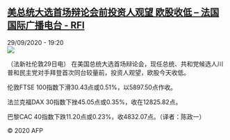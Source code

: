 <!--1601405771000-->
[美总统大选首场辩论会前投资人观望 欧股收低 – 法国国际广播电台 - RFI](http://www.rfi.fr//cn/contenu/20200929-%E7%BE%8E%E6%80%BB%E7%BB%9F%E5%A4%A7%E9%80%89%E9%A6%96%E5%9C%BA%E8%BE%A9%E8%AE%BA%E4%BC%9A%E5%89%8D%E6%8A%95%E8%B5%84%E4%BA%BA%E8%A7%82%E6%9C%9B-%E6%AC%A7%E8%82%A1%E6%94%B6%E4%BD%8E)
------

<div>29/09/2020 - 19:20</div><img src="https://s.rfi.fr/media/display/1127059e-027b-11eb-9b68-005056a98db9/w:310/p:16x9/eco0002b.200930012004.jpg"><div class="t-content__body u-clearfix"><p>（法新社伦敦29日电）    在美国总统大选首场辩论会，现任总统、共和党候选人川普和民主党对手拜登首次同台较量前，投资人观望，欧股今天收低。</p><p>    伦敦FTSE 100指数下滑30.43点或0.51%，以5897.50点作收。</p><p>    法兰克福DAX 30指数下挫45.05点或0.35%，收在12825.82点。</p><p>    巴黎CAC 40指数下跌11.20点或0.23%，收4832.07点。（译者：陈政一）</p><p class="t-copyright">© 2020 AFP</p>        </div>
